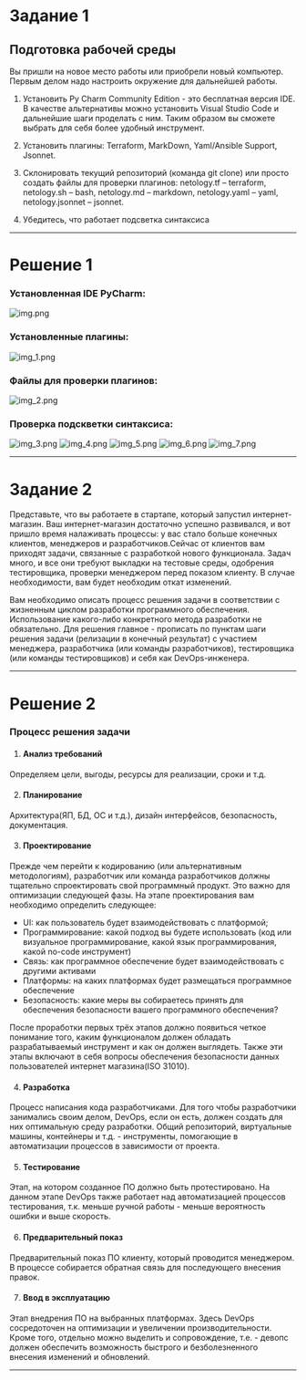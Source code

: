 # Задание 1

## Подготовка рабочей среды
Вы пришли на новое место работы или приобрели новый компьютер. Первым делом надо настроить окружение для дальнейшей работы.

1) Установить Py Charm Community Edition - это бесплатная версия IDE.
    В качестве альтернативы можно установить Visual Studio Code и дальнейшие шаги проделать с ним. Таким образом вы сможете выбрать для себя более удобный инструмент.

2) Установить плагины:
        Terraform,
        MarkDown,
        Yaml/Ansible Support,
        Jsonnet.
3) Склонировать текущий репозиторий (команда git clone) или просто создать файлы для проверки плагинов:
    netology.tf – terraform,
    netology.sh – bash,
    netology.md – markdown,
    netology.yaml – yaml,
    netology.jsonnet – jsonnet.

4) Убедитесь, что работает подсветка синтаксиса
 
***

# Решение 1

### Установленная IDE PyCharm:
![img.png](img.png)  
### Установленные плагины:
![img_1.png](img_1.png)
### Файлы для проверки плагинов:
![img_2.png](img_2.png)
### Проверка подскветки синтаксиса:
![img_3.png](img_3.png)
![img_4.png](img_4.png)
![img_5.png](img_5.png)
![img_6.png](img_6.png)
![img_7.png](img_7.png)

***

# Задание 2

Представьте, что вы работаете в стартапе, который запустил интернет-магазин. Ваш интернет-магазин достаточно успешно развивался, и вот пришло время налаживать процессы: у вас стало больше конечных клиентов, менеджеров и разработчиков.Сейчас от клиентов вам приходят задачи, связанные с разработкой нового функционала. Задач много, и все они требуют выкладки на тестовые среды, одобрения тестировщика, проверки менеджером перед показом клиенту. В случае необходимости, вам будет необходим откат изменений.

Вам необходимо описать процесс решения задачи в соответствии с жизненным циклом разработки программного обеспечения. Использование какого-либо конкретного метода разработки не обязательно. Для решения главное - прописать по пунктам шаги решения задачи (релизации в конечный результат) с участием менеджера, разработчика (или команды разработчиков), тестировщика (или команды тестировщиков) и себя как DevOps-инженера.

***

# Решение 2

### Процесс решения задачи

1. #### Анализ требований

Определяем цели, выгоды, ресурсы для реализации, сроки и т.д.

2. #### Планирование

Архитектура(ЯП, БД, ОС и т.д.), дизайн интерфейсов, безопасность, документация.

3. #### Проектирование

Прежде чем перейти к кодированию (или альтернативным методологиям), разработчик или команда разработчиков должны тщательно спроектировать свой программный продукт. Это важно для оптимизации следующей фазы. На этапе проектирования вам необходимо определить следующее:

* UI: как пользователь будет взаимодействовать с платформой;
* Программирование: какой подход вы будете использовать (код или визуальное программирование, какой язык программирования, какой no-code инструмент)
* Связь: как программное обеспечение будет взаимодействовать с другими активами
* Платформы: на каких платформах будет размещаться программное обеспечение
* Безопасность: какие меры вы собираетесь принять для обеспечения безопасности вашего программного обеспечения?

После проработки первых трёх этапов должно появиться четкое понимание того, каким функционалом должен обладать разрабатываемый инструмент и как он должен выглядеть. Также эти этапы включают в себя вопросы обеспечения безопасности данных пользователей интернет магазина(ISO 31010).

4. #### Разработка

Процесс написания кода разработчиками. Для того чтобы разработчики занимались своим делом, DevOps, если он есть, должен создать для них оптимальную среду разработки. Общий репозиторий, виртуальные машины, контейнеры и т.д. - инструменты, помогающие в автоматизации процессов в зависимости от проекта.  

5. #### Тестирование

Этап, на котором созданное ПО должно быть протестировано. На данном этапе DevOps также работает над автоматизацией процессов тестирования, т.к. меньше ручной работы - меньше вероятность ошибки и выше скорость. 

6. #### Предварительный показ

Предварительный показ ПО клиенту, который проводится менеджером. В процессе собирается обратная связь для последующего внесения правок.  

7. #### Ввод в эксплуатацию

Этап внедрения ПО на выбранных платформах. Здесь DevOps сосредоточен на оптимизации и увеличении производительности. Кроме того, отдельно можно выделить и сопровождение, т.е. - девопс должен обеспечить возможность быстрого и безболезненного внесения изменений и обновлений.

***
